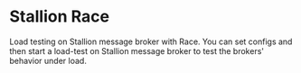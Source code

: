 # Stallion Race

Load testing on Stallion message broker with Race. You can set configs
and then start a load-test on Stallion message broker to test the brokers'
behavior under load.

